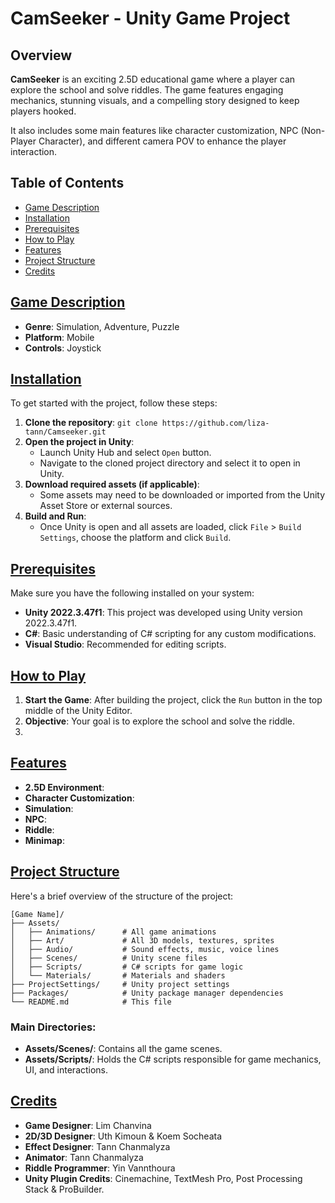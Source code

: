 # CamSeeker - Unity Game Project

## Overview

**CamSeeker** is an exciting 2.5D educational game where a player can explore the school and solve riddles. The game features engaging mechanics, stunning visuals, and a compelling story designed to keep players hooked.

It also includes some main features like character customization, NPC (Non-Player Character), and different camera POV to enhance the player interaction.

## Table of Contents

- [Game Description](#game-description)
- [Installation](#installation)
- [Prerequisites](#prerequisities)
- [How to Play](#how-to-play)
- [Features](#features)
- [Project Structure](#project-structure)
- [Credits](#credits)

## [Game Description](#game-description)

- **Genre**: Simulation, Adventure, Puzzle
- **Platform**: Mobile
- **Controls**: Joystick

## [Installation](#installation)

To get started with the project, follow these steps:

1. **Clone the repository**:
   `git clone https://github.com/liza-tann/Camseeker.git`
2. **Open the project in Unity**:
   - Launch Unity Hub and select `Open` button.
   - Navigate to the cloned project directory and select it to open in Unity.
3. **Download required assets (if applicable)**:
   - Some assets may need to be downloaded or imported from the Unity Asset Store or external sources.
4. **Build and Run**:
   - Once Unity is open and all assets are loaded, click `File` > `Build Settings`, choose the platform and click `Build`.

## [Prerequisites](#prerequisities)

Make sure you have the following installed on your system:

- **Unity 2022.3.47f1**: This project was developed using Unity version 2022.3.47f1.
- **C#**: Basic understanding of C# scripting for any custom modifications.
- **Visual Studio**: Recommended for editing scripts.

## [How to Play](#how-to-play)

1. **Start the Game**: After building the project, click the `Run` button in the top middle of the Unity Editor.
2. **Objective**: Your goal is to explore the school and solve the riddle.
3.

## [Features](#features)

- **2.5D Environment**:
- **Character Customization**:
- **Simulation**:
- **NPC**:
- **Riddle**:
- **Minimap**:

## [Project Structure](#project-structure)

Here's a brief overview of the structure of the project:

```
[Game Name]/
├── Assets/
│   ├── Animations/      # All game animations
│   ├── Art/             # All 3D models, textures, sprites
│   ├── Audio/           # Sound effects, music, voice lines
│   ├── Scenes/          # Unity scene files
│   ├── Scripts/         # C# scripts for game logic
│   └── Materials/       # Materials and shaders
├── ProjectSettings/     # Unity project settings
├── Packages/            # Unity package manager dependencies
└── README.md            # This file
```

### Main Directories:

- **Assets/Scenes/**: Contains all the game scenes.
- **Assets/Scripts/**: Holds the C# scripts responsible for game mechanics, UI, and interactions.

## [Credits](#credits)

- **Game Designer**: Lim Chanvina
- **2D/3D Designer**: Uth Kimoun & Koem Socheata
- **Effect Designer**: Tann Chanmalyza
- **Animator**: Tann Chanmalyza
- **Riddle Programmer**: Yin Vannthoura
- **Unity Plugin Credits**: Cinemachine, TextMesh Pro, Post Processing Stack & ProBuilder.
